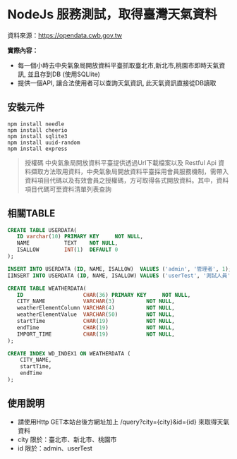 # NodeJs 服務測試，取得臺灣天氣資料
資料來源：https://opendata.cwb.gov.tw

**實際內容：**
- 每一個小時去中央氣象局開放資料平臺抓取臺北市,新北市,桃園市即時天氣資訊, 並且存到DB (使用SQLlite)
- 提供一個API,  讓合法使用者可以查詢天氣資訊, 此天氣資訊直接從DB讀取

## **安裝元件**

```shell
npm install needle
npm install cheerio
npm install sqlite3
npm install uuid-random
npm install express

```
> 授權碼 中央氣象局開放資料平臺提供透過Url下載檔案以及 Restful Api 資料擷取方法取用資料，中央氣象局開放資料平臺採用會員服務機制，需帶入資料項目代碼以及有效會員之授權碼，方可取得各式開放資料。其中，資料項目代碼可至資料清單列表查詢

## **相關TABLE**

```sql
CREATE TABLE USERDATA(
   ID varchar(10) PRIMARY KEY     NOT NULL,
   NAME           TEXT    NOT NULL,
   ISALLOW        INT(1)  DEFAULT 0
);

INSERT INTO USERDATA (ID, NAME, ISALLOW)  VALUES ('admin', '管理者', 1);
IINSERT INTO USERDATA (ID, NAME, ISALLOW) VALUES ('userTest', '測試人員', 0);

CREATE TABLE WEATHERDATA(
   ID 					CHAR(36) PRIMARY KEY     NOT NULL,
   CITY_NAME      		VARCHAR(3)    		NOT NULL,
   weatherElementColumn VARCHAR(4) 			NOT NULL,
   weatherElementValue 	VARCHAR(50) 		NOT NULL,
   startTime			CHAR(19)			NOT NULL,
   endTime				CHAR(19)			NOT NULL,
   IMPORT_TIME			CHAR(19)			NOT NULL,
);

CREATE INDEX WD_INDEX1 ON WEATHERDATA (
    CITY_NAME,
    startTime,
    endTime
);

```

## **使用說明**
- 請使用Http GET本站台後方網址加上 /query?city={city}&id={id}  來取得天氣資料
- city 限於：臺北市、新北市、桃園市
- id 限於：admin、userTest

